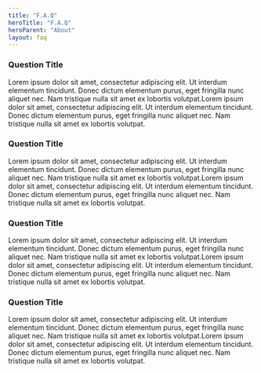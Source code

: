 ```yaml
---
title: "F.A.Q"
heroTitle: "F.A.Q"
heroParent: "About"
layout: faq
---
```


### Question Title

Lorem ipsum dolor sit amet, consectetur adipiscing elit. Ut interdum elementum tincidunt. Donec dictum elementum purus, eget fringilla nunc aliquet nec. Nam tristique nulla sit amet ex lobortis volutpat.Lorem ipsum dolor sit amet, consectetur adipiscing elit. Ut interdum elementum tincidunt. Donec dictum elementum purus, eget fringilla nunc aliquet nec. Nam tristique nulla sit amet ex lobortis volutpat.

### Question Title

Lorem ipsum dolor sit amet, consectetur adipiscing elit. Ut interdum elementum tincidunt. Donec dictum elementum purus, eget fringilla nunc aliquet nec. Nam tristique nulla sit amet ex lobortis volutpat.Lorem ipsum dolor sit amet, consectetur adipiscing elit. Ut interdum elementum tincidunt. Donec dictum elementum purus, eget fringilla nunc aliquet nec. Nam tristique nulla sit amet ex lobortis volutpat.

### Question Title

Lorem ipsum dolor sit amet, consectetur adipiscing elit. Ut interdum elementum tincidunt. Donec dictum elementum purus, eget fringilla nunc aliquet nec. Nam tristique nulla sit amet ex lobortis volutpat.Lorem ipsum dolor sit amet, consectetur adipiscing elit. Ut interdum elementum tincidunt. Donec dictum elementum purus, eget fringilla nunc aliquet nec. Nam tristique nulla sit amet ex lobortis volutpat.

### Question Title

Lorem ipsum dolor sit amet, consectetur adipiscing elit. Ut interdum elementum tincidunt. Donec dictum elementum purus, eget fringilla nunc aliquet nec. Nam tristique nulla sit amet ex lobortis volutpat.Lorem ipsum dolor sit amet, consectetur adipiscing elit. Ut interdum elementum tincidunt. Donec dictum elementum purus, eget fringilla nunc aliquet nec. Nam tristique nulla sit amet ex lobortis volutpat.
